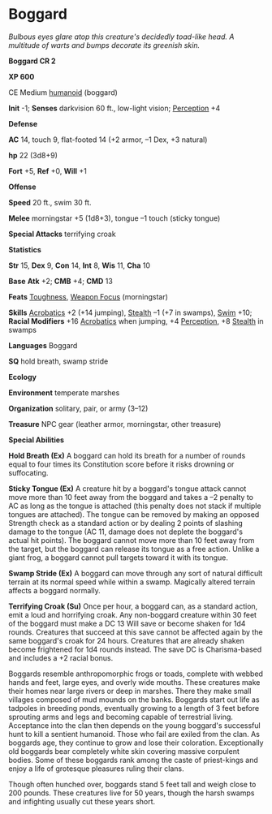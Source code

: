 # Boggard

_Bulbous eyes glare atop this creature's decidedly toad-like head. A multitude of warts and bumps decorate its greenish skin._

**Boggard CR 2**

**XP 600**

CE Medium [humanoid](creatureTypes.md#_humanoid) (boggard)

**Init** -1; **Senses** darkvision 60 ft., low-light vision; [Perception](../skills/perception.md#_perception) +4

**Defense**

**AC** 14, touch 9, flat-footed 14 (+2 armor, –1 Dex, +3 natural)

**hp** 22 (3d8+9)

**Fort** +5, **Ref** +0, **Will** +1

**Offense**

**Speed** 20 ft., swim 30 ft.

**Melee** morningstar +5 (1d8+3), tongue –1 touch (sticky tongue)

**Special Attacks** terrifying croak

**Statistics**

**Str** 15, **Dex** 9, **Con** 14, **Int** 8, **Wis** 11, **Cha** 10

**Base**  **Atk** +2; **CMB** +4; **CMD** 13

**Feats** [Toughness](../feats.md#_toughness), [Weapon Focus](../feats.md#_weapon-focus) (morningstar)

**Skills** [Acrobatics](../skills/acrobatics.md#_acrobatics) +2 (+14 jumping), [Stealth](../skills/stealth.md#_stealth) –1 (+7 in swamps), [Swim](../skills/swim.md#_swim) +10; **Racial Modifiers** +16 [Acrobatics](../skills/acrobatics.md#_acrobatics) when jumping, +4 [Perception](../skills/perception.md#_perception), +8 [Stealth](../skills/stealth.md#_stealth) in swamps

**Languages** Boggard

**SQ** hold breath, swamp stride

**Ecology**

**Environment** temperate marshes

**Organization** solitary, pair, or army (3–12)

**Treasure** NPC gear (leather armor, morningstar, other treasure)

**Special Abilities**

**Hold Breath (Ex)** A boggard can hold its breath for a number of rounds equal to four times its Constitution score before it risks drowning or suffocating.

**Sticky Tongue (Ex)** A creature hit by a boggard's tongue attack cannot move more than 10 feet away from the boggard and takes a –2 penalty to AC as long as the tongue is attached (this penalty does not stack if multiple tongues are attached). The tongue can be removed by making an opposed Strength check as a standard action or by dealing 2 points of slashing damage to the tongue (AC 11, damage does not deplete the boggard's actual hit points). The boggard cannot move more than 10 feet away from the target, but the boggard can release its tongue as a free action. Unlike a giant frog, a boggard cannot pull targets toward it with its tongue.

**Swamp Stride (Ex)** A boggard can move through any sort of natural difficult terrain at its normal speed while within a swamp. Magically altered terrain affects a boggard normally.

**Terrifying Croak (Su)** Once per hour, a boggard can, as a standard action, emit a loud and horrifying croak. Any non-boggard creature within 30 feet of the boggard must make a DC 13 Will save or become shaken for 1d4 rounds. Creatures that succeed at this save cannot be affected again by the same boggard's croak for 24 hours. Creatures that are already shaken become frightened for 1d4 rounds instead. The save DC is Charisma-based and includes a +2 racial bonus.

Boggards resemble anthropomorphic frogs or toads, complete with webbed hands and feet, large eyes, and overly wide mouths. These creatures make their homes near large rivers or deep in marshes. There they make small villages composed of mud mounds on the banks. Boggards start out life as tadpoles in breeding ponds, eventually growing to a length of 3 feet before sprouting arms and legs and becoming capable of terrestrial living. Acceptance into the clan then depends on the young boggard's successful hunt to kill a sentient humanoid. Those who fail are exiled from the clan. As boggards age, they continue to grow and lose their coloration. Exceptionally old boggards bear completely white skin covering massive corpulent bodies. Some of these boggards rank among the caste of priest-kings and enjoy a life of grotesque pleasures ruling their clans.

Though often hunched over, boggards stand 5 feet tall and weigh close to 200 pounds. These creatures live for 50 years, though the harsh swamps and infighting usually cut these years short.

